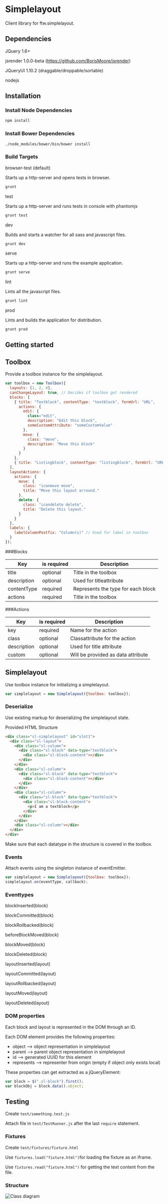 # Simplelayout

Client library for ftw.simplelayout.

## Dependencies

JQuery 1.6+

jsrender 1.0.0-beta (https://github.com/BorisMoore/jsrender)

JQueryUI 1.10.2 (draggable/droppable/sortable)

nodejs

## Installation

### Install Node Dependencies
```bash
npm install
```
### Install Bower Dependencies
```bash
./node_modules/bower/bin/bower install
```
### Build Targets

browser-test (default)

Starts up a http-server and opens tests in browser.
```bash
grunt
```

test

Starts up a http-server and runs tests in console with phantomjs
```bash
grunt test
```

dev

Builds and starts a watcher for all sass and javascript files.
```bash
grunt dev
```

serve

Starts up a http-server and runs the example application.
```bash
grunt serve
```

lint

Lints all the javascript files.
```bash
grunt lint
```

prod

Lints and builds the application for distribution.
```bash
grunt prod
```
## Getting started

## Toolbox

Provide a toolbox instance for the simplelayout.

```javascript
var toolbox = new Toolbox({
  layouts: [1, 2, 4],
  canChangeLayout: true, // Decides if toolbox get rendered
  blocks: [
    { title: "Textblock", contentType: "textblock", formUrl: "URL",
      actions: {
        edit: {
          class="edit",
          description: "Edit this block",
          someCustomAttribute: "someCustomValue"
        },
        move: {
          class: "move",
          description: "Move this block"
        }
      }
    },
    { title: "Listingblock", contentType: "listingblock", formUrl: "URL" }
  ],
  layoutActions: {
    actions: {
      move: {
        class: "iconmove move",
        title: "Move this layout arround."
      },
      delete: {
        class: "icondelete delete",
        title: "Delete this layout."
      }
    }
  },
  labels: {
    labelColumnPostfix: "Column(s)" // Used for label in toolbox
  }
});
```

###Blocks

| Key | is required | Description |
|---|---|---|
| title | optional | Title in the toolbox |
| description | optional | Used for titleattribute |
|   contentType | required | Represents the type for each block |
| actions | required | Title in the toolbox |

###Actions

| Key | is required | Description |
|---|---|---|
| key | required | Name for the action |
| class | optional | Classattribute for the action |
| description | optional | Used for title attribute |
| custom | optional | Will be provided as data attribute |

## Simplelayout

Use toolbox instance for initializing a simplelayout.

```javascript
var simplelayout = new Simplelayout({toolbox: toolbox});
```

### Deserialize

Use existing markup for deserializing the simplelayout state.

Provided HTML Structure

```html
<div class="sl-simplelayout" id="slot1">
  <div class="sl-layout">
    <div class="sl-column">
      <div class="sl-block" data-type="textblock">
        <div class="sl-block-content"></div>
      </div>
    </div>
    <div class="sl-column">
      <div class="sl-block" data-type="textblock">
        <div class="sl-block-content"></div>
      </div>
    </div>
    <div class="sl-column">
      <div class="sl-block" data-type="textblock">
        <div class="sl-block-content">
          <p>I am a textblock</p>
        </div>
      </div>
    </div>
    <div class="sl-column"></div>
  </div>
</div>
```


Make sure that each datatype in the structure is covered in the toolbox.

### Events

Attach events using the singleton instance of eventEmitter.

```javascript
var simplelayout = new Simplelayout({toolbox: toolbox});
simplelayout.on(eventType, callback);
```

### Eventtypes

blockInserted(block)

blockCommitted(block)

blockRollbacked(block)

beforeBlockMoved(block)

blockMoved(block)

blockDeleted(block)

layoutInserted(layout)

layoutCommitted(layout)

layoutRollbacked(layout)

layoutMoved(layout)

layoutDeleted(layout)

### DOM properties

Each block and layout is represented in the DOM through an ID.

Each DOM element provides the following properties:

- object --> object representation in simplelayout
- parent --> parent object representation in simplelayout
- id --> generated UUID for this element
- represents --> representer from origin (empty if object only exists local)

These properties can get extracted as a jQueryElement:

```javascript
var block = $(".sl-block").first();
var blockObj = block.data().object;
```


## Testing

Create ``` test/something.test.js ```

Attach file in ``` test/TestRunner.js ``` after the last ```require``` statement.

### Fixtures

Create ``` test/fixtures/fixture.html ```

Use ``` fixtures.load("fixture.html") ```for loading the fixture as an iframe.

Use ``` fixtures.read("fixture.html") ``` for getting the text content from the file.

### Structure

![Class diagram](https://raw.githubusercontent.com/4teamwork/ftw.simplelayout/master/ftw/simplelayout/browser/client/class_diagramm.png)
